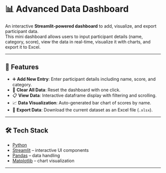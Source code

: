 # 📊 Advanced Data Dashboard

An interactive **Streamlit-powered dashboard** to add, visualize, and export participant data.  
This mini dashboard allows users to input participant details (name, category, score), view the data in real-time, visualize it with charts, and export it to Excel.  

---

## 🚀 Features
- ➕ **Add New Entry**: Enter participant details including name, score, and category.  
- 🧹 **Clear All Data**: Reset the dashboard with one click.  
- 📋 **View Data**: Interactive dataframe display with filtering and scrolling.  
- 📈 **Data Visualization**: Auto-generated bar chart of scores by name.  
- 💾 **Export Data**: Download the current dataset as an Excel file (`.xlsx`).  

---

## 🛠️ Tech Stack
- [Python](https://www.python.org/)  
- [Streamlit](https://streamlit.io/) – interactive UI components  
- [Pandas](https://pandas.pydata.org/) – data handling  
- [Matplotlib](https://matplotlib.org/) – chart visualization  

---

